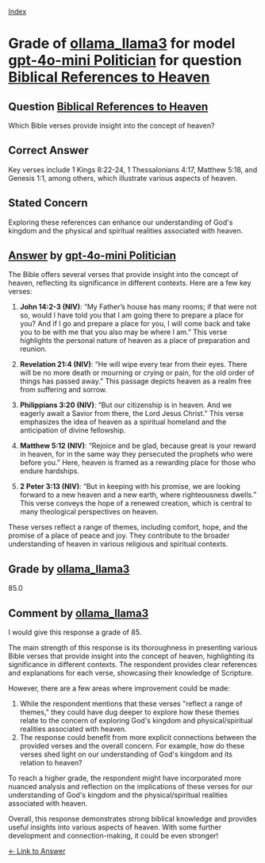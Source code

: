 
[Index](../../../../index.md)
# Grade of [ollama_llama3](../../../grading_models/ollama_llama3.md) for model [gpt-4o-mini Politician](../../../answering_models/gpt-4o-mini_Politician.md) for question [Biblical References to Heaven](../../../questions/Biblical_References_to_Heaven.md)

## Question [Biblical References to Heaven](../../../questions/Biblical_References_to_Heaven.md)
Which Bible verses provide insight into the concept of heaven?

## Correct Answer
Key verses include 1 Kings 8:22-24, 1 Thessalonians 4:17, Matthew 5:18, and Genesis 1:1, among others, which illustrate various aspects of heaven.

## Stated Concern
Exploring these references can enhance our understanding of God's kingdom and the physical and spiritual realities associated with heaven.

## [Answer](../Biblical_References_to_Heaven.md) by [gpt-4o-mini Politician](../../../answering_models/gpt-4o-mini_Politician.md)
The Bible offers several verses that provide insight into the concept of heaven, reflecting its significance in different contexts. Here are a few key verses:

1. **John 14:2-3 (NIV)**: “My Father’s house has many rooms; if that were not so, would I have told you that I am going there to prepare a place for you? And if I go and prepare a place for you, I will come back and take you to be with me that you also may be where I am.” This verse highlights the personal nature of heaven as a place of preparation and reunion.

2. **Revelation 21:4 (NIV)**: “He will wipe every tear from their eyes. There will be no more death or mourning or crying or pain, for the old order of things has passed away.” This passage depicts heaven as a realm free from suffering and sorrow.

3. **Philippians 3:20 (NIV)**: “But our citizenship is in heaven. And we eagerly await a Savior from there, the Lord Jesus Christ.” This verse emphasizes the idea of heaven as a spiritual homeland and the anticipation of divine fellowship.

4. **Matthew 5:12 (NIV)**: “Rejoice and be glad, because great is your reward in heaven, for in the same way they persecuted the prophets who were before you.” Here, heaven is framed as a rewarding place for those who endure hardships.

5. **2 Peter 3:13 (NIV)**: “But in keeping with his promise, we are looking forward to a new heaven and a new earth, where righteousness dwells.” This verse conveys the hope of a renewed creation, which is central to many theological perspectives on heaven.

These verses reflect a range of themes, including comfort, hope, and the promise of a place of peace and joy. They contribute to the broader understanding of heaven in various religious and spiritual contexts.

## Grade by [ollama_llama3](../../../grading_models/ollama_llama3.md)
85.0

## Comment by [ollama_llama3](../../../grading_models/ollama_llama3.md)
I would give this response a grade of 85.

The main strength of this response is its thoroughness in presenting various Bible verses that provide insight into the concept of heaven, highlighting its significance in different contexts. The respondent provides clear references and explanations for each verse, showcasing their knowledge of Scripture.

However, there are a few areas where improvement could be made:

1. While the respondent mentions that these verses "reflect a range of themes," they could have dug deeper to explore how these themes relate to the concern of exploring God's kingdom and physical/spiritual realities associated with heaven.
2. The response could benefit from more explicit connections between the provided verses and the overall concern. For example, how do these verses shed light on our understanding of God's kingdom and its relation to heaven?

To reach a higher grade, the respondent might have incorporated more nuanced analysis and reflection on the implications of these verses for our understanding of God's kingdom and the physical/spiritual realities associated with heaven.

Overall, this response demonstrates strong biblical knowledge and provides useful insights into various aspects of heaven. With some further development and connection-making, it could be even stronger!

[&lt;- Link to Answer](../Biblical_References_to_Heaven.md)
